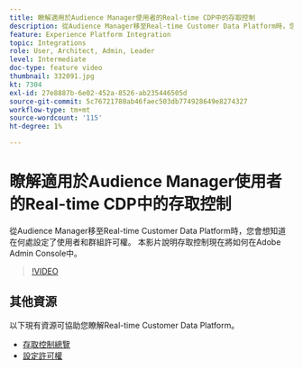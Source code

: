 ```yaml
---
title: 瞭解適用於Audience Manager使用者的Real-time CDP中的存取控制
description: 從Audience Manager移至Real-time Customer Data Platform時，您會想知道在何處設定了使用者和群組許可權。 本影片說明存取控制現在將如何在Adobe Admin Console中。
feature: Experience Platform Integration
topic: Integrations
role: User, Architect, Admin, Leader
level: Intermediate
doc-type: feature video
thumbnail: 332091.jpg
kt: 7304
exl-id: 27e8887b-6e02-452a-8526-ab235446505d
source-git-commit: 5c76721780ab46faec503db774928649e8274327
workflow-type: tm+mt
source-wordcount: '115'
ht-degree: 1%

---
```


# 瞭解適用於Audience Manager使用者的Real-time CDP中的存取控制

從Audience Manager移至Real-time Customer Data Platform時，您會想知道在何處設定了使用者和群組許可權。 本影片說明存取控制現在將如何在Adobe Admin Console中。

>[!VIDEO](https://video.tv.adobe.com/v/332091/?quality=12&learn=on)

## 其他資源

以下現有資源可協助您瞭解Real-time Customer Data Platform。

* [存取控制總覽](https://experienceleague.adobe.com/docs/experience-platform/access-control/home.html?lang=zh-Hant#access-control-hierarchy-and-workflow)
* [設定許可權](https://experienceleague.adobe.com/docs/platform-learn/getting-started-for-data-architects-and-data-engineers/configure-permissions.html?lang=zh-Hant)
